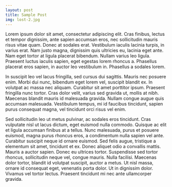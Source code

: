 ```yaml
---
layout: post
title: Sample Post
img: lost-2.jpg
---
```


Lorem ipsum dolor sit amet, consectetur adipiscing elit. Cras finibus, lectus et tempor dignissim, ante sapien accumsan eros, nec sollicitudin mauris risus vitae quam. Donec at sodales erat. Vestibulum iaculis lacinia turpis, in varius erat. Nam justo magna, dignissim quis ultricies eu, lacinia eget ante. Nam eget tortor at ligula placerat bibendum. Nullam varius leo ligula. Praesent luctus iaculis sapien, eget egestas lorem rhoncus a. Phasellus placerat eros sapien, in auctor leo vestibulum in. Phasellus a sodales lorem.

In suscipit leo vel lacus fringilla, sed cursus dui sagittis. Mauris nec posuere enim. Morbi dui nunc, bibendum eget lorem vel, suscipit blandit ex. In volutpat ac massa nec aliquam. Curabitur sit amet porttitor ipsum. Praesent fringilla nunc tortor. Cras dolor velit, varius sed gravida ut, mollis at nibh. Maecenas blandit mauris id malesuada gravida. Nullam congue augue quis accumsan malesuada. Vestibulum tempus, mi id faucibus tincidunt, sapien purus consequat magna, vel tincidunt orci risus vel enim.

Sed sollicitudin leo ut metus pulvinar, ac sodales eros tincidunt. Cras vulputate nisl ut lacus dictum, eget euismod nulla commodo. Quisque ac elit et ligula accumsan finibus at a tellus. Nunc malesuada, purus et posuere euismod, magna purus rhoncus eros, a condimentum nulla sapien vel ante. Curabitur suscipit neque id ornare euismod. Sed felis augue, tristique a elementum sit amet, tincidunt et ex. Donec aliquet odio a convallis mattis. Mauris a auctor sapien. Donec eu ultrices tortor. Suspendisse sed tortor rhoncus, sollicitudin neque vel, congue mauris. Nulla facilisi. Maecenas dolor tortor, blandit id volutpat suscipit, auctor a metus. Ut nisl massa, ornare id consequat eget, venenatis porta dolor. Ut in dignissim dolor. Vivamus vel tortor lectus. Praesent tincidunt mi nec ante ullamcorper gravida.